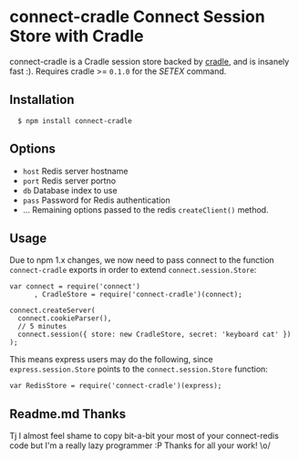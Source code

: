 
# connect-cradle Connect Session Store with Cradle

connect-cradle is a Cradle session store backed by [cradle](https://github.com/cloudhead/cradle), and is insanely fast :). Requires cradle >= `0.1.0` for the _SETEX_ command.

## Installation

	  $ npm install connect-cradle

## Options

  - `host` Redis server hostname
  - `port` Redis server portno
  - `db` Database index to use
  - `pass` Password for Redis authentication
  - ...    Remaining options passed to the redis `createClient()` method.

## Usage

 Due to npm 1.x changes, we now need to pass connect to the function `connect-cradle` exports in order to extend `connect.session.Store`:

    var connect = require('connect')
	 	  , CradleStore = require('connect-cradle')(connect);

    connect.createServer(
      connect.cookieParser(),
      // 5 minutes
      connect.session({ store: new CradleStore, secret: 'keyboard cat' })
    );

 This means express users may do the following, since `express.session.Store` points to the `connect.session.Store` function:
 
    var RedisStore = require('connect-cradle')(express);

## Readme.md Thanks

  Tj I almost feel shame to copy bit-a-bit your most of your connect-redis code but I'm a really lazy programmer :P
  Thanks for all your work! \o/